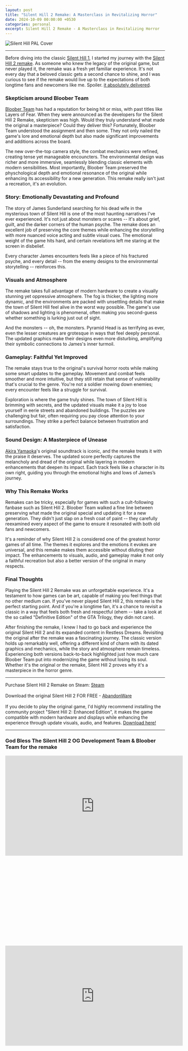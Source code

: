 ```yaml
---
layout: post
title: "Silent Hill 2 Remake: A Masterclass in Revitalizing Horror"
date: 2024-10-09 00:00:00 +0530
categories: personal
excerpt: Silent Hill 2 Remake - A Masterclass in Revitalizing Horror
---
```


![Silent Hill PAL Cover](/images/posts/silent-hill-two-remake/post-cover.jpg)

---

Before diving into the classic [Silent Hill 1](http://localhost:3000/blog/revisiting-silent-hill-one), I started my journey with the [Silent Hill 2 remake](https://store.steampowered.com/app/2124490/SILENT_HILL_2/). As someone who knew the legacy of the original game, but never played it, the remake was a fresh yet familiar experience. It's not every day that a beloved classic gets a second chance to shine, and I was curious to see if the remake would live up to the expectations of both longtime fans and newcomers like me. Spoiler. <ins>it absolutely delivered</ins>.</br>

### Skepticism around Bloober Team
[Bloober Team](https://www.blooberteam.com/) has had a reputation for being hit or miss, with past titles like Layers of Fear. When they were announced as the developers for the Silent Hill 2 Remake, skepticism was high. Would they truly understand what made the original a masterpiece? Could they deliver this? Fortunately, Bloober Team understood the assignment and then some. They not only nailed the game's lore and emotional depth but also made significant improvements and additions across the board.

The new over-the-top camera style, the combat mechanics were refined, creating tense yet manageable encouncters. The environmental design was richer and more immersive, seamlessly blending classic elements with modern sensibilities. Most importantly, Bloober Team preserved the physchological depth and emotional resonance of the original while enhancing its accessibility for a new generation. This remake really isn't just a recreation, it's an evolution.

### Story: Emotionally Devastating and Profound
The story of James Sunderland searching for his dead wife in the mysterious town of Silent Hill is one of the most haunting narratives I've ever experienced. It's not just about monsters or scares -- it's about grief, guilt, and the darker corners of the human psyche. The remake does an excellent job of preserving the core themes while enhancing the storytelling with more nuanced voice acting and subtle visual cues. The emotional weight of the game hits hard, and certain revelations left me staring at the screen in disbelief.

Every character James encounters feels like a piece of his fractured psyche, and every detail -- from the enemy designs to the environmental storytelling -- reinforces this.

### Visuals and Atmosphere
The remake takes full advantage of modern hardware to create a visually stunning yet oppressive atmosphere. The fog is thicker, the lighting more dynamic, and the environments are packed with unsettling details that make the town of Silent Hill feel alive in the worst way possible. The game's use of shadows and lighting is phenomenal, often making you second-guess whether something is lurking just out of sight.

And the monsters -- oh, the monsters. Pyramid Head is as terrifying as ever, even the lesser creatures are grotesque in ways that feel deeply personal. The updated graphics make their designs even more disturbing, amplifying their symbolic connections to James's inner turmoil.

### Gameplay: Faithful Yet Improved
The remake stays true to the original's survival horror roots while making some smart updates to the gameplay. Movement and combat feels smoother and more intuitive, but they still retain that sense of vulnerability that's crucial to the genre. You're not a soldier mowing down enemies; every encounter feels like a struggle for survival.

Exploration is where the game truly shines. The town of Silent Hill is brimming with secrets, and the updated visuals make it a joy to lose yourself in eerie streets and abandoned buildings. The puzzles are challenging but fair, often requiring you pay close attention to your surroundings. They strike a perfect balance between frustration and satisfaction.

### Sound Design: A Masterpiece of Unease
[Akira Yamaoka](https://en.wikipedia.org/wiki/Akira_Yamaoka)'s original soundtrack is iconic, and the remake treats it with the praise it deserves. The updated score perfectly captures the melancholy and dread of the original while layering in modern enhancements that deepen its impact. Each track feels like a character in its own right, guiding you through the emotional highs and lows of James’s journey.

### Why This Remake Works
Remakes can be tricky, especially for games with such a cult-following fanbase such as Silent Hill 2. Bloober Team walked a fine line between preserving what made the original special and updating it for a new generation. They didn't just slap on a fresh coat of paint -- they carefully reexamined every aspect of the game to ensure it resonated with both old fans and newcomers.

It's a reminder of why Silent Hill 2 is considered one of the greatest horror games of all time. The themes it explores and the emotions it evokes are universal, and this remake makes them accessible without diluting their impact. The enhancements to visuals, audio, and gameplay make it not only a faithful recreation but also a better version of the original in many respects.

### Final Thoughts
Playing the Silent Hill 2 Remake was an unforgettable experience. It's a testament to how games can be art, capable of making you feel things that no other medium can. If you've never played Silent Hill 2, this remake is the perfect starting point. And if you're a longtime fan, it's a chance to revisit a classic in a way that feels both fresh and respectful (ehem -- take a look at the so called "Definitive Edition" of the GTA Trilogy, they didn not care).

After finishing the remake, I knew I had to go back and experience the original Silent Hill 2 and its expanded content in Restless Dreams. Revisiting the original after the remake was a fascinating journey. The classic version holds up remarkably well, offering a different kind of charm with its dated graphics and mechanics, while the story and atmosphere remain timeless. Experiencing both versions back-to-back highlighted just how much care Bloober Team put into modernizing the game without losing its soul. Whether it's the original or the remake, Silent Hill 2 proves why it's a masterpiece in the horror genre.

---

Purchase Silent Hill 2 Remake on Steam: [Steam](https://store.steampowered.com/app/2124490/SILENT_HILL_2/)</br></br>
Download the original Silent Hill 2 FOR FREE - [AbandonWare](https://www.myabandonware.com/game/silent-hill-2-restless-dreams-bgd)</br></br>
If you decide to play the original game, I'd highly recommend installing the community project "Silent Hill 2: Enhanced Edition", it makes the game compatible with modern hardware and displays while enhancing the experience through update visuals, audio, and features. [Download here!](https://enhanced.townofsilenthill.com/SH2/)

---

### God Bless The Silent Hill 2 OG Development Team & Bloober Team for the remake

<div style="position: relative; width: 100%; padding-bottom: 56.25%">
    <iframe width="560" height="315" src="https://www.youtube.com/embed/5nYB9E2FbQw?si=WGGthXnICc5ygv6S&amp;start=563" title="YouTube video player" frameborder="0" allow="accelerometer; autoplay; clipboard-write; encrypted-media; gyroscope; picture-in-picture; web-share" referrerpolicy="strict-origin-when-cross-origin" allowfullscreen>
    </iframe>
</div>

<div style="position: relative; width: 100%; padding-bottom: 56.25%">
    <iframe width="560" height="315" src="https://www.youtube.com/embed/zvoIPWz6Um4?si=MI-yxm27IQ1h-_Ze" title="YouTube video player" frameborder="0" allow="accelerometer; autoplay; clipboard-write; encrypted-media; gyroscope; picture-in-picture; web-share" referrerpolicy="strict-origin-when-cross-origin" allowfullscreen>
    </iframe>
</div>